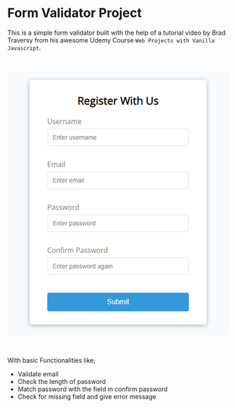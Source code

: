 # Form Validator Project

This is a simple form validator built with the help of a tutorial video by Brad Traversy from his awesome Udemy Course `Web Projects with Vanilla Javascript`.

<br>

![Form Preview](img/form-preview.png)

<br>

With basic Functionalities like;

- Validate email
- Check the length of password
- Match password with the field in confirm password
- Check for missing field and give error message
